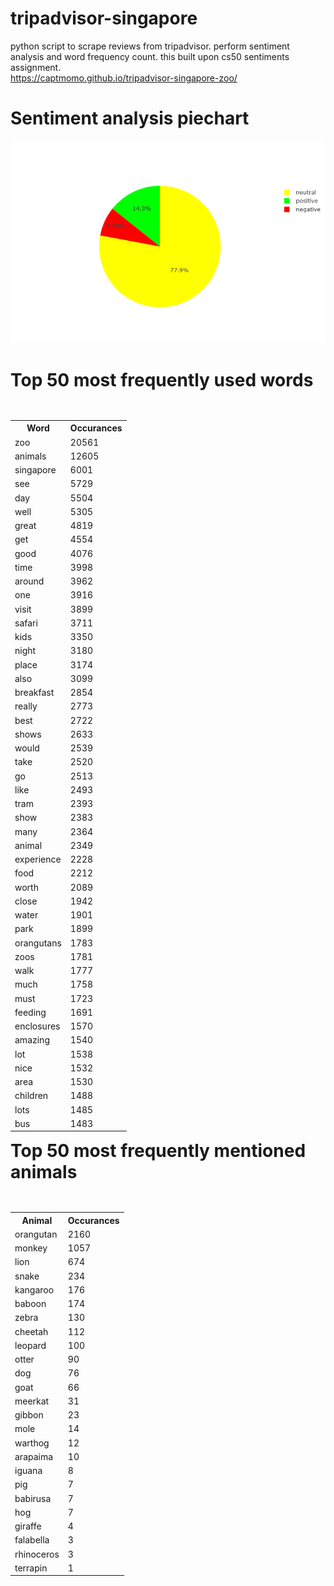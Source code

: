 # tripadvisor-singapore
python script to scrape reviews from tripadvisor. perform sentiment analysis and word frequency count.
this built upon cs50 sentiments assignment.  
https://captmomo.github.io/tripadvisor-singapore-zoo/  
# Sentiment analysis piechart
<img src="newplot.png" alt="hi" class="inline"/>

# Top 50 most frequently used words
<table cellspacing="5" cellpadding="2">
<table style="float: left;">
<tbody>
<tr>
<th>Word</th>
<th>Occurances</th>
</tr>
<tr>
<td>zoo</td>
<td>20561</td>
</tr>
<tr>
<td>animals</td>
<td>12605</td>
</tr>
<tr>
<td>singapore</td>
<td>6001</td>
</tr>
<tr>
<td>see</td>
<td>5729</td>
</tr>
<tr>
<td>day</td>
<td>5504</td>
</tr>
<tr>
<td>well</td>
<td>5305</td>
</tr>
<tr>
<td>great</td>
<td>4819</td>
</tr>
<tr>
<td>get</td>
<td>4554</td>
</tr>
<tr>
<td>good</td>
<td>4076</td>
</tr>
<tr>
<td>time</td>
<td>3998</td>
</tr>
<tr>
<td>around</td>
<td>3962</td>
</tr>
<tr>
<td>one</td>
<td>3916</td>
</tr>
<tr>
<td>visit</td>
<td>3899</td>
</tr>
<tr>
<td>safari</td>
<td>3711</td>
</tr>
<tr>
<td>kids</td>
<td>3350</td>
</tr>
<tr>
<td>night</td>
<td>3180</td>
</tr>
<tr>
<td>place</td>
<td>3174</td>
</tr>
<tr>
<td>also</td>
<td>3099</td>
</tr>
<tr>
<td>breakfast</td>
<td>2854</td>
</tr>
<tr>
<td>really</td>
<td>2773</td>
</tr>
<tr>
<td>best</td>
<td>2722</td>
</tr>
<tr>
<td>shows</td>
<td>2633</td>
</tr>
<tr>
<td>would</td>
<td>2539</td>
</tr>
<tr>
<td>take</td>
<td>2520</td>
</tr>
<tr>
<td>go</td>
<td>2513</td>
</tr>
<tr>
<td>like</td>
<td>2493</td>
</tr>
<tr>
<td>tram</td>
<td>2393</td>
</tr>
<tr>
<td>show</td>
<td>2383</td>
</tr>
<tr>
<td>many</td>
<td>2364</td>
</tr>
<tr>
<td>animal</td>
<td>2349</td>
</tr>
<tr>
<td>experience</td>
<td>2228</td>
</tr>
<tr>
<td>food</td>
<td>2212</td>
</tr>
<tr>
<td>worth</td>
<td>2089</td>
</tr>
<tr>
<td>close</td>
<td>1942</td>
</tr>
<tr>
<td>water</td>

<td>1901</td>

</tr>

<tr>

<td>park</td>

<td>1899</td>

</tr>

<tr>

<td>orangutans</td>

<td>1783</td>

</tr>

<tr>

<td>zoos</td>

<td>1781</td>

</tr>

<tr>

<td>walk</td>

<td>1777</td>

</tr>

<tr>

<td>much</td>

<td>1758</td>

</tr>

<tr>

<td>must</td>

<td>1723</td>

</tr>

<tr>

<td>feeding</td>

<td>1691</td>

</tr>

<tr>

<td>enclosures</td>

<td>1570</td>

</tr>

<tr>

<td>amazing</td>

<td>1540</td>

</tr>

<tr>

<td>lot</td>

<td>1538</td>

</tr>

<tr>

<td>nice</td>

<td>1532</td>

</tr>

<tr>

<td>area</td>

<td>1530</td>

</tr>

<tr>

<td>children</td>

<td>1488</td>

</tr>

<tr>

<td>lots</td>

<td>1485</td>

</tr>

<tr>

<td>bus</td>

<td>1483</td>

</tr>

</tbody>

</table>
  
# Top 50 most frequently mentioned animals  
<table cellspacing="5" cellpadding="2">
<table style="float: left;">
<tbody>
<tr>

<th>Animal</th>

<th>Occurances</th>

</tr>

<tr>

<td>orangutan</td>

<td>2160</td>

</tr>

<tr>

<td>monkey</td>

<td>1057</td>

</tr>

<tr>

<td>lion</td>

<td>674</td>

</tr>

<tr>

<td>snake</td>

<td>234</td>

</tr>

<tr>

<td>kangaroo</td>

<td>176</td>

</tr>

<tr>

<td>baboon</td>

<td>174</td>

</tr>

<tr>

<td>zebra</td>

<td>130</td>

</tr>

<tr>

<td>cheetah</td>

<td>112</td>

</tr>

<tr>

<td>leopard</td>

<td>100</td>

</tr>

<tr>

<td>otter</td>

<td>90</td>

</tr>

<tr>

<td>dog</td>

<td>76</td>

</tr>

<tr>

<td>goat</td>

<td>66</td>

</tr>

<tr>

<td>meerkat</td>

<td>31</td>

</tr>

<tr>

<td>gibbon</td>

<td>23</td>

</tr>

<tr>

<td>mole</td>

<td>14</td>

</tr>

<tr>

<td>warthog</td>

<td>12</td>

</tr>

<tr>

<td>arapaima</td>

<td>10</td>

</tr>

<tr>

<td>iguana</td>

<td>8</td>

</tr>

<tr>

<td>pig</td>

<td>7</td>

</tr>

<tr>

<td>babirusa</td>

<td>7</td>

</tr>

<tr>

<td>hog</td>

<td>7</td>

</tr>

<tr>

<td>giraffe</td>

<td>4</td>

</tr>

<tr>

<td>falabella</td>

<td>3</td>

</tr>

<tr>

<td>rhinoceros</td>

<td>3</td>

</tr>

<tr>

<td>terrapin</td>

<td>1</td>

</tr>

</tbody>

</table>
